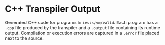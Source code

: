 # C++ Transpiler Output

Generated C++ code for programs in `tests/vm/valid`. Each program has a `.cpp`
file produced by the transpiler and a `.output` file containing its runtime
output. Compilation or execution errors are captured in a `.error` file placed
next to the source.
